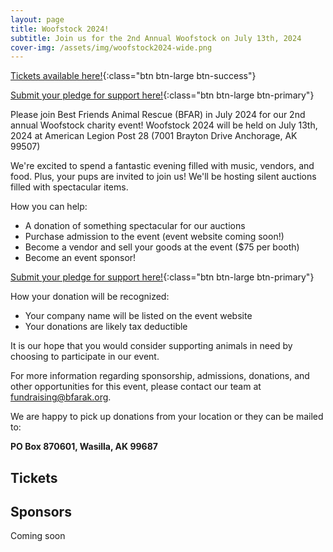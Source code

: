 ```yaml
---
layout: page
title: Woofstock 2024!
subtitle: Join us for the 2nd Annual Woofstock on July 13th, 2024
cover-img: /assets/img/woofstock2024-wide.png
---
```


[Tickets available here!](https://woofstock2024.eventbrite.com){:class="btn btn-large btn-success"}


[Submit your pledge for support here!](https://forms.gle/Fvd8bMkTMnZq71eU8){:class="btn btn-large btn-primary"}

Please join Best Friends Animal Rescue (BFAR) in July 2024 for our 2nd annual Woofstock
charity event! Woofstock 2024 will be held on July 13th, 2024 at American Legion Post 28 (7001 Brayton Drive Anchorage, AK 99507)

We're excited to spend a fantastic evening filled with music, vendors, and food. Plus, your
pups are invited to join us! We'll be hosting silent auctions filled with spectacular
items.

How you can help:
* A donation of something spectacular for our auctions
* Purchase admission to the event (event website coming soon!)
* Become a vendor and sell your goods at the event ($75 per booth)
* Become an event sponsor!

[Submit your pledge for support here!](https://forms.gle/Fvd8bMkTMnZq71eU8){:class="btn btn-large btn-primary"}

How your donation will be recognized:
* Your company name will be listed on the event website
* Your donations are likely tax deductible

It is our hope that you would consider supporting animals in need by choosing to
participate in our event.

For more information regarding sponsorship, admissions, donations, and other
opportunities for this event, please contact our team at [fundraising@bfarak.org](mailto:fundraising@bfarak.org).

We are happy to pick up donations from your location or they can
be mailed to:

**PO Box 870601, Wasilla, AK 99687**

## Tickets

<div id="eventbrite-widget-container-836883028667"></div>

<script src="https://www.eventbrite.com/static/widgets/eb_widgets.js"></script>

<script type="text/javascript">
    var exampleCallback = function() {
        console.log('Order complete!');
    };

    window.EBWidgets.createWidget({
        // Required
        widgetType: 'checkout',
        eventId: '836883028667',
        iframeContainerId: 'eventbrite-widget-container-836883028667',

        // Optional
        iframeContainerHeight: 425,  // Widget height in pixels. Defaults to a minimum of 425px if not provided
        onOrderComplete: exampleCallback  // Method called when an order has successfully completed
    });
</script>

## Sponsors

Coming soon
